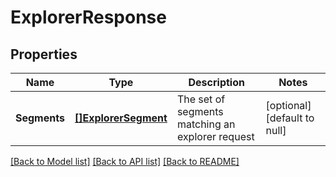 # ExplorerResponse

## Properties
Name | Type | Description | Notes
------------ | ------------- | ------------- | -------------
**Segments** | [**[]ExplorerSegment**](ExplorerSegment.md) | The set of segments matching an explorer request | [optional] [default to null]

[[Back to Model list]](../README.md#documentation-for-models) [[Back to API list]](../README.md#documentation-for-api-endpoints) [[Back to README]](../README.md)


